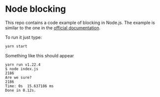 # Node blocking

This repo contains a code example of blocking in Node.js. The example is similar to the one in the [official documentation](https://nodejs.org/en/docs/guides/blocking-vs-non-blocking/).

To run it just type:

```bash
yarn start
```

Something like this should appear

```
yarn run v1.22.4
$ node index.js
2186
Are we sure?
2186
Time: 0s  15.637186 ms
Done in 0.12s.
```
